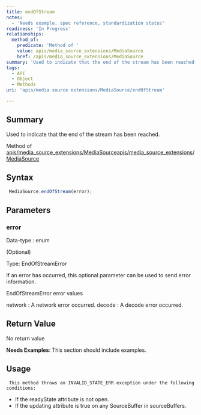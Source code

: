 ```yaml
---
title: endOfStream
notes:
  - 'Needs example, spec reference, standardization status'
readiness: 'In Progress'
relationships:
  method_of:
    predicate: 'Method of '
    value: apis/media_source_extensions/MediaSource
    href: /apis/media_source_extensions/MediaSource
summary: 'Used to indicate that the end of the stream has been reached.'
tags:
  - API
  - Object
  - Methods
uri: 'apis/media source extensions/MediaSource/endOfStream'

---
```

## <span>Summary</span>

Used to indicate that the end of the stream has been reached.

Method of [apis/media\_source\_extensions/MediaSource](/apis/media_source_extensions/MediaSource)[apis/media\_source\_extensions/MediaSource](/apis/media_source_extensions/MediaSource)

## <span>Syntax</span>

``` js
 MediaSource.endOfStream(error);
```

## <span>Parameters</span>

### <span>error</span>

 Data-type
:   enum

(Optional)

Type: EndOfStreamError

If an error has occurred, this optional parameter can be used to send error information.

EndOfStreamError error values

network
:   A network error occurred.
decode
:   A decode error occurred.

## <span>Return Value</span>

No return value

**Needs Examples**: This section should include examples.

## <span>Usage</span>

     This method throws an INVALID_STATE_ERR exception under the following conditions:

-   If the readyState attribute is not open.
-   If the updating attribute is true on any SourceBuffer in sourceBuffers.

